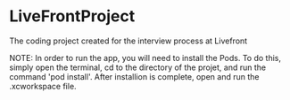 # LiveFrontProject
The coding project created for the interview process at Livefront

NOTE: In order to run the app, you will need to install the Pods. To do this, simply open the terminal, cd to the directory of the projet, and run the command 'pod install'. After installion is complete, open and run the .xcworkspace file.
